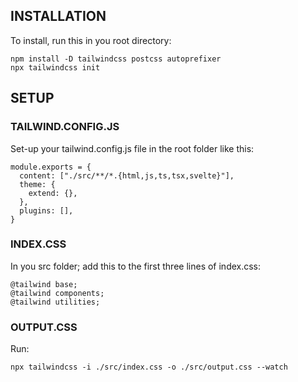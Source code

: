 ## INSTALLATION
To install, run this in you root directory:

```
npm install -D tailwindcss postcss autoprefixer
npx tailwindcss init
```

## SETUP
### TAILWIND.CONFIG.JS
Set-up your tailwind.config.js file in the root folder like this:
```
module.exports = {
  content: ["./src/**/*.{html,js,ts,tsx,svelte}"],
  theme: {
    extend: {},
  },
  plugins: [],
}
```

### INDEX.CSS
In you src folder; add this to the first three lines of index.css:
```
@tailwind base;
@tailwind components;
@tailwind utilities;
```

### OUTPUT.CSS
Run:
```
npx tailwindcss -i ./src/index.css -o ./src/output.css --watch
```

